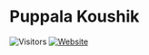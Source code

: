 <html>
<head>
    <link rel="stylesheet" type="text/css" href="styles.css" />
</head>
<body>
	<h1>Puppala Koushik</h1>
	<section class="koushik">
	<img alt="Visitors" src="https://visitor-badge.glitch.me/badge?page_id=puppala-koushik.puppala-koushik.github.io" />
	<a href="https://koushikpuppala.live"><img alt="Website" src="https://img.shields.io/website-up-down-green-red/http/shields.io.svg" /></a>
	</section>
</body>
</html>
